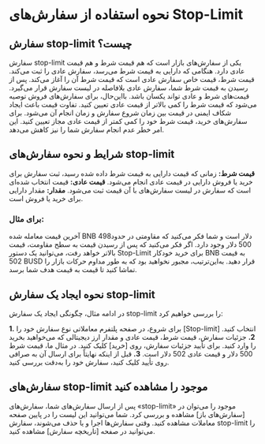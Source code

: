 # نحوه استفاده از سفارش‌های Stop-Limit

## سفارش stop-limit چیست؟

سفارش stop-limit  یکی از سفارش‌های بازار است که هم قیمت شرط و هم قیمت عادی دارد. هنگامی که دارایی به قیمت شرط می‌رسد، سفارش عادی را ثبت می‌کند. قیمت شرط، قیمت خاص سفارش عادی است که قیمت شرط آن را آغاز می‌کند.
پس از رسیدن به قیمت شرط شما، سفارش عادی بلافاصله در لیست سفارش قرار می‌گیرد.
قیمت‌های شرط و عادی تواند یکسان باشد. بااین‌حال، برای سفارش‌های فروش توصیه می‌شود که قیمت شرط را کمی بالاتر از قیمت عادی تعیین کنید. تفاوت قیمت باعث ایجاد شکاف ایمنی در قیمت بین زمان شروع سفارش و زمان انجام آن می‌شود.
برای سفارش‌های خرید، قیمت شرط خود را کمی کمتر از قیمت عادی مجاز تعیین کنید. این امر خطر عدم انجام سفارش شما را نیز کاهش می‌دهد.

## شرایط و نحوه سفارش‌های stop-limit

**قیمت شرط:** زمانی که قیمت دارایی به قیمت شرط داده شده رسید، ثبت سفارش برای خرید یا فروش دارایی در قیمت عادی انجام می‌شود.
**قیمت عادی:** قیمت انتخاب شده‌ای است که سفارش در لیست سفارش‌های با آن قیمت ثبت می‌شود.
**مقدار:** مقدار دارایی برای خرید یا فروش است.

### برای مثال:

آخرین قیمت معامله شده BNB 498دلار است و شما فکر می‌کنید که مقاومتی در حدود 500 دلار وجود دارد.
اگر فکر می‌کنید که پس از رسیدن قیمت به سطح مقاومت، قیمت بالاتر خواهد رفت، می‌توانید یک دستور Stop-Limit برای خرید خودکار BNB به قیمت 502 BUSD قرار دهید. به‌این‌ترتیب، مجبور نخواهید بود که به طور مداوم حرکات بازار را تماشا کنید تا قیمت به قیمت هدف شما برسد.

## نحوه ایجاد یک سفارش stop-limit

در ادامه مثال، چگونگی ایجاد یک سفارش stop-limit را بررسی خواهیم کرد:

**1.**	برای شروع، در صفحه پلتفرم معاملاتی نوع سفارش خود را [Stop-limit]  انتخاب کنید.
**2.**	جزئیات سفارش، قیمت شرط، قیمت عادی و مقدار ارز دیجیتالی که می‌خواهید بخرید را وارد کنید. برای تأیید جزئیات سفارش، روی [خرید] کلیک کنید.
در مثال ما، قیمت شرط 500 دلار و قیمت عادی 502 دلار است.
**3.**	قبل از اینکه نهایتاً برای ارسال آن به صرافی روی تأیید کلیک کنید، سفارش خود را به‌دقت بررسی کنید.

## سفارش‌های stop-limit موجود را مشاهده کنید

پس از ارسال سفارش‌های شما، سفارش‌های «stop-limit» موجود را می‌توان در [سفارش‌های باز] مشاهده و بررسی کرد. شما می‌توانید این لیست را در پایین صفحه معاملات مشاهده کنید.
وقتی سفارش‌ها اجرا و یا حذف می‌شوند، سفارش stop-limit را می‌توانید در صفحه  [تاریخچه سفارش]  مشاهده کنید.

